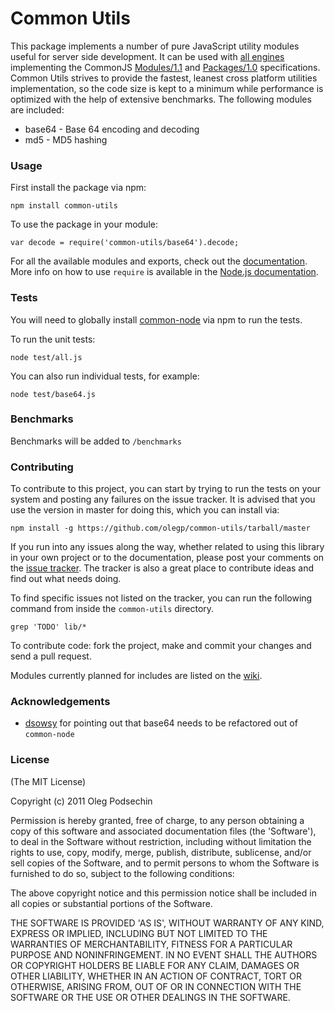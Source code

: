 # Common Utils

This package implements a number of pure JavaScript utility modules useful for server side development. It can be used with [all engines](http://wiki.commonjs.org/wiki/Implementations) implementing the  CommonJS [Modules/1.1](http://wiki.commonjs.org/wiki/Modules/1.1) and [Packages/1.0](http://wiki.commonjs.org/wiki/Packages/1.0) specifications. Common Utils strives to provide the fastest, leanest cross platform utilities implementation, so the code size is kept to a minimum while performance is optimized with the help of extensive benchmarks. The following modules are included:

* base64 - Base 64 encoding and decoding
* md5 - MD5 hashing

### Usage

First install the package via npm:

    npm install common-utils
    
To use the package in your module:

    var decode = require('common-utils/base64').decode;
    
For all the available modules and exports, check out the [documentation](http://oleg.github.com/common-utils/doc/). More info on how to use `require` is available in the [Node.js documentation](http://nodejs.org/docs/v0.5.5/api/modules.html).


### Tests

You will need to globally install [common-node](http://oleg.github.com/common-node/) via npm to run the tests.

To run the unit tests:

    node test/all.js

You can also run individual tests, for example:

 	node test/base64.js
     
### Benchmarks

Benchmarks will be added to `/benchmarks`

### Contributing

To contribute to this project, you can start by trying to run the tests on your system and posting any failures on the issue tracker. It is advised that you use the version in master for doing this, which you can install via:

    npm install -g https://github.com/olegp/common-utils/tarball/master

If you run into any issues along the way, whether related to using this library
in your own project or to the documentation, please post your comments on the [issue tracker](https://github.com/olegp/common-utils/issues/). The tracker is also a great place to contribute ideas and find out what needs doing.

To find specific issues not listed on the tracker, you can run the following command from inside the `common-utils` directory.

    grep 'TODO' lib/*  

To contribute code: fork the project, make and commit your changes and send a pull request.

Modules currently planned for includes are listed on the [wiki](http://github.com/olegp/common-utils/wiki/).

### Acknowledgements

  * [dsowsy](https://github.com/dsowsy) for pointing out that base64 needs to be refactored out of `common-node`
    
### License 

(The MIT License)

Copyright (c) 2011 Oleg Podsechin

Permission is hereby granted, free of charge, to any person obtaining
a copy of this software and associated documentation files (the
'Software'), to deal in the Software without restriction, including
without limitation the rights to use, copy, modify, merge, publish,
distribute, sublicense, and/or sell copies of the Software, and to
permit persons to whom the Software is furnished to do so, subject to
the following conditions:

The above copyright notice and this permission notice shall be
included in all copies or substantial portions of the Software.

THE SOFTWARE IS PROVIDED 'AS IS', WITHOUT WARRANTY OF ANY KIND,
EXPRESS OR IMPLIED, INCLUDING BUT NOT LIMITED TO THE WARRANTIES OF
MERCHANTABILITY, FITNESS FOR A PARTICULAR PURPOSE AND NONINFRINGEMENT.
IN NO EVENT SHALL THE AUTHORS OR COPYRIGHT HOLDERS BE LIABLE FOR ANY
CLAIM, DAMAGES OR OTHER LIABILITY, WHETHER IN AN ACTION OF CONTRACT,
TORT OR OTHERWISE, ARISING FROM, OUT OF OR IN CONNECTION WITH THE
SOFTWARE OR THE USE OR OTHER DEALINGS IN THE SOFTWARE.